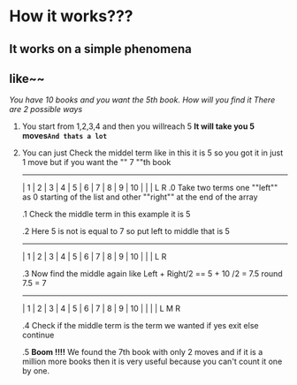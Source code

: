 # How it works???

## It works on a simple phenomena
## like~~ 
*You have 10 books and you want the 5th book. How will you find it
There are 2 possible ways*
1. You start from 1,2,3,4 and then you willreach 5 **It will take you 5 moves``And
	thats a lot ``**
2. You can just
	Check the middel term like in this it is 5 so you got it in just 1 move
	but if you want the "" 7 ""th book
  	 ________________________________________
	| 1 | 2 | 3 | 4 | 5 | 6 | 7 | 8 | 9 | 10 |
	  |										|
	  L 									R 
	.0 Take two terms one ""left"" as 0 starting of the list and other ""right"" at the end of the array

	.1 Check the middle term in this example it is 5

	.2 Here 5 is not is equal to 7 so put left to middle that is 5
  	 ________________________________________
	| 1 | 2 | 3 | 4 | 5 | 6 | 7 | 8 | 9 | 10 |
	 				  |				       |
	   				  L		        	   R 

	.3 Now find the middle again like Left + Right/2 == 5 + 10 /2 = 7.5 
	round 7.5 = 7
	 _______________________________________
	| 1 | 2 | 3 | 4 | 5 | 6 | 7 | 8 | 9 | 10 | 
	 				  |		  |	           |
	   				  L		  M      	   R

	.4 Check if the middle term is the term we wanted if yes exit else continue

	.5 **Boom !!!!** We found the 7th book with only 2 moves and if it is a million more books then it is very useful because you can't count it one by one.  
